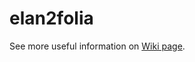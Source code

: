 # elan2folia

See more useful information on [Wiki page](https://github.com/birch-group/elan2folia/wiki). 
